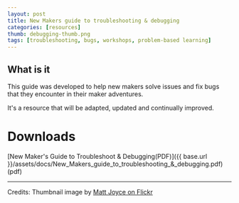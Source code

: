 ```yaml
---
layout: post
title: New Makers guide to troubleshooting & debugging
categories: [resources]
thumb: debugging-thumb.png
tags: [troubleshooting, bugs, workshops, problem-based learning]
---
```


## What is it
This guide was developed to help new makers solve issues and fix bugs that they encounter in their maker adventures.

<!--more-->

It's a resource that will be adapted, updated and continually improved.

# Downloads

[New Maker's Guide to Troubleshoot & Debugging(PDF)]({{ base.url }}/assets/docs/New_Makers_guide_to_troubleshooting_&_debugging.pdf) (pdf)

---
Credits: Thumbnail image by [Matt Joyce on Flickr](https://www.flickr.com/photos/openfly/5386342640/)
